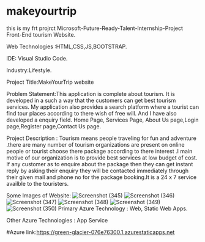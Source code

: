 # makeyourtrip
this is my frt projrct
Microsoft-Future-Ready-Talent-Internship-Project Front-End tourism Website.

Web Technologies :HTML,CSS,JS,BOOTSTRAP.

IDE: Visual Studio Code.

Industry:Lifestyle.

Project Title:MakeYourTrip website

Problem Statement:This application is complete about tourism. It is developed in a such a way that the customers can get best tourism services. My application also provides a search platform where a tourist can find tour places according to there wish of free will. And I have also developed a enquiry field. Home Page, Services Page, About Us page,Login page,Register page,Contact Us page.

Project Description : Tourism means people traveling for fun and adventure .there are many number of tourism organizations are present on online people or tourist choose there package according to there interest .I main motive of our organization is to provide best services at low budget of cost. If any customer as to enquire about the package then they can get instant reply by asking their enquiry they will be contacted immediately through their given mail and phone no for the package booking.It is a 24 x 7 service availble to the touristers.

Some Images of Website:
![Screenshot (345)](https://user-images.githubusercontent.com/108077892/184506973-bea8c17e-ef21-4378-b08c-f836b05601bb.png)
![Screenshot (346)](https://user-images.githubusercontent.com/108077892/184506975-123d5cb0-419d-4deb-8a6d-4ef941743485.png)
![Screenshot (347)](https://user-images.githubusercontent.com/108077892/184506976-6f781670-45c6-470e-b5aa-da70539a6f56.png)
![Screenshot (348)](https://user-images.githubusercontent.com/108077892/184506967-3a8a795b-ba2e-435f-99ef-7743c5a96618.png)
![Screenshot (349)](https://user-images.githubusercontent.com/108077892/184506970-dda8543f-0b18-4b2a-9658-ff92bc528f0d.png)
![Screenshot (350)](https://user-images.githubusercontent.com/108077892/184506972-92c1085a-c573-4491-85c9-052b3e2e04c0.png)
Primary Azure Technology : Web, Static Web Apps.

Other Azure Technologies : App Service

#Azure link:https://green-glacier-076e76300.1.azurestaticapps.net
